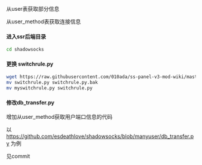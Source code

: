 从user表获取部分信息

从user_method表获取连接信息

#### 进入ssr后端目录
```bash
cd shadowsocks
```

#### 更换 switchrule.py
```bash
wget https://raw.githubusercontent.com/010ada/ss-panel-v3-mod-wiki/master/myswitchrule.py
mv switchrule.py switchrule.py.bak
mv myswitchrule.py switchrule.py
```

#### 修改db_transfer.py

增加从user_method获取用户端口信息的代码

以 https://github.com/esdeathlove/shadowsocks/blob/manyuser/db_transfer.py 为例

见commit
